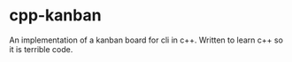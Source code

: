 # cpp-kanban

An implementation of a kanban board for cli in c++. Written to learn c++ so it is terrible code.
